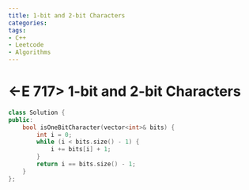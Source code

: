 ```yaml
---
title: 1-bit and 2-bit Characters
categories:
tags:
- C++
- Leetcode
- Algorithms
---
```


# <-E 717> 1-bit and 2-bit Characters

```c++
class Solution {
public:
    bool isOneBitCharacter(vector<int>& bits) {
        int i = 0;
        while (i < bits.size() - 1) {
            i += bits[i] + 1;
        }
        return i == bits.size() - 1;
    }
};
```

